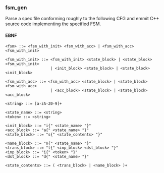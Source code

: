 ### fsm_gen
Parse a spec file conforming roughly to the following CFG and emmit C++ source code implementing the specified FSM.

#### EBNF
```
<fsm> ::= <fsm_with_init> <fsm_with_acc> | <fsm_with_acc> <fsm_with_init>

<fsm_with_init> ::= <fsm_with_init> <state_block> | <state_block> <fsm_with_init>
                    | <init_block> <state_block> | <state_block> <init_block>

<fsm_with_acc> ::= <fsm_with_acc> <state_block> | <state_block> <fsm_with_acc>
                    | <acc_block> <state_block> | <state_block> <acc_block>

<string> ::= [a-zA-Z0-9]+

<state_name> ::= <string>
<token> ::= <string>

<init_block> ::= "i{" <state_name> "}"
<acc_block> ::= "a{" <state_name> "}"
<state_block> ::= "s{" <state_contents> "}"

<name_block> ::= "n{" <state_name> "}"
<trans_block> ::= "t{" <inp_block> <dst_block> "}"
<inp_block> ::= "i{" <token> "}"
<dst_block> ::= "d{" <state_name> "}"

<state_contents> ::= ( <trans_block> | <name_block> )+
```
